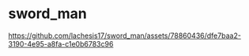 # sword_man

https://github.com/lachesis17/sword_man/assets/78860436/dfe7baa2-3190-4e95-a8fa-c1e0b6783c96

